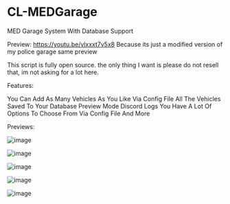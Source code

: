 # CL-MEDGarage
MED Garage System With Database Support

Preview: https://youtu.be/vlxxxt7v5x8 Because its just a modified version of my police garage same preview

This script is fully open source. the only thing I want is please do not resell that, im not asking for a lot here.

Features:

You Can Add As Many Vehicles As You Like Via Config File
All The Vehicles Saved To Your Database
Preview Mode
Discord Logs
You Have A Lot Of Options To Choose From Via Config File
And More

Previews:

![image](https://user-images.githubusercontent.com/96447671/172836722-da7ddbb6-103d-4803-a449-2a86b2f241dd.png)

![image](https://user-images.githubusercontent.com/96447671/172836737-b566b0e7-88c3-4a4a-a1b8-dfbeff5017b5.png)

![image](https://user-images.githubusercontent.com/96447671/172836754-f32f544e-11fc-4e82-a601-7fb99006a634.png)

![image](https://user-images.githubusercontent.com/96447671/172836772-c41e9692-09c8-44a8-a1c4-3a27223a476c.png)

![image](https://user-images.githubusercontent.com/96447671/172836780-e0c389f2-6a09-449b-b3ba-37440af4285a.png)
